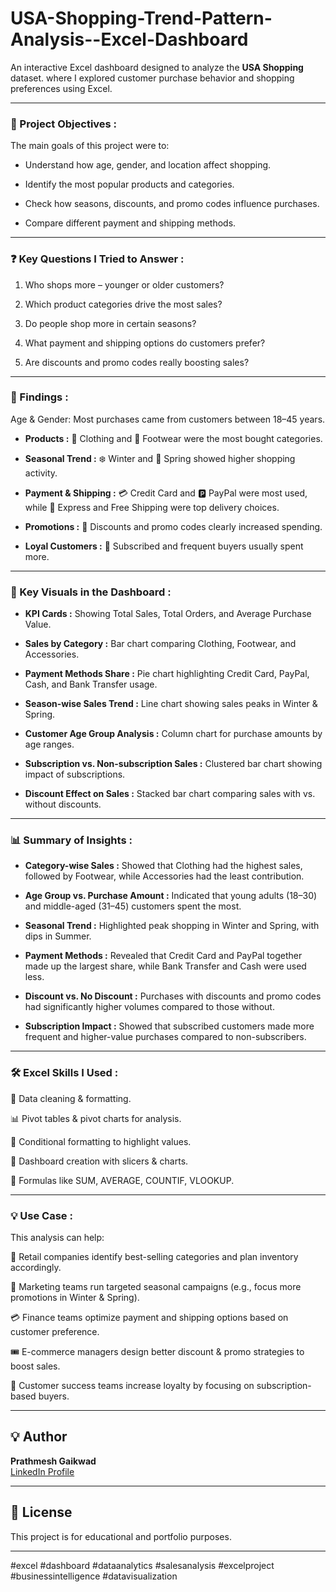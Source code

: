 # USA-Shopping-Trend-Pattern-Analysis--Excel-Dashboard

An interactive Excel dashboard designed to analyze the **USA Shopping** dataset. where I explored customer purchase behavior and shopping preferences using Excel.

---

### 🎯 Project Objectives :

The main goals of this project were to:

   - Understand how age, gender, and location affect shopping.     

   - Identify the most popular products and categories.

   - Check how seasons, discounts, and promo codes influence purchases.

   - Compare different payment and shipping methods.

---
### ❓ Key Questions I Tried to Answer :

   1. Who shops more – younger or older customers?

   2. Which product categories drive the most sales? 

   3. Do people shop more in certain seasons? 

   4. What payment and shipping options do customers prefer? 

   5. Are discounts and promo codes really boosting sales?
---

### 🔑 Findings :

Age & Gender: Most purchases came from customers between 18–45 years.

  - **Products :** 👕 Clothing and 👟 Footwear were the most bought categories. 

  - **Seasonal Trend :** ❄️ Winter and 🌸 Spring showed higher shopping activity. 

  - **Payment & Shipping :** 💳 Credit Card and 🅿️ PayPal were most used, while 🚚 Express and Free Shipping were top delivery choices.

  - **Promotions :** 🎁 Discounts and promo codes clearly increased spending. 

  - **Loyal Customers :** 🔄 Subscribed and frequent buyers usually spent more. 

---
### 📌 Key Visuals in the Dashboard :

- **KPI Cards :** Showing Total Sales, Total Orders, and Average Purchase Value.

- **Sales by Category :** Bar chart comparing Clothing, Footwear, and Accessories.

- **Payment Methods Share :** Pie chart highlighting Credit Card, PayPal, Cash, and Bank Transfer usage.

- **Season-wise Sales Trend :** Line chart showing sales peaks in Winter & Spring.

- **Customer Age Group Analysis :** Column chart for purchase amounts by age ranges.

- **Subscription vs. Non-subscription Sales :** Clustered bar chart showing impact of subscriptions.

- **Discount Effect on Sales :** Stacked bar chart comparing sales with vs. without discounts.

---

### 📊 Summary of Insights :

 - **Category-wise Sales :** Showed that Clothing had the highest sales, followed by Footwear, while Accessories had the least contribution.

 - **Age Group vs. Purchase Amount :** Indicated that young adults (18–30) and middle-aged (31–45) customers spent the most.

 - **Seasonal Trend :** Highlighted peak shopping in Winter and Spring, with dips in Summer.

 - **Payment Methods :** Revealed that Credit Card and PayPal together made up the largest share, while Bank Transfer and Cash were used less.

 - **Discount vs. No Discount :** Purchases with discounts and promo codes had significantly higher volumes compared to those without.

 - **Subscription Impact :** Showed that subscribed customers made more frequent and higher-value purchases compared to non-subscribers.

---

### 🛠️ Excel Skills I Used :

🧹 Data cleaning & formatting.

📊 Pivot tables & pivot charts for analysis.

🎨 Conditional formatting to highlight values.

📌 Dashboard creation with slicers & charts.

🔢 Formulas like SUM, AVERAGE, COUNTIF, VLOOKUP.

----

### 💡 Use Case :

This analysis can help:

🏬 Retail companies identify best-selling categories and plan inventory accordingly.

📅 Marketing teams run targeted seasonal campaigns (e.g., focus more promotions in Winter & Spring).

💳 Finance teams optimize payment and shipping options based on customer preference.

🎟️ E-commerce managers design better discount & promo strategies to boost sales.

🔄 Customer success teams increase loyalty by focusing on subscription-based buyers.

---

## 💡 Author
**Prathmesh Gaikwad**  
[LinkedIn Profile](https://www.linkedin.com/in/prathmesh-gaikwad-bbb142322/)

---

## 📄 License
This project is for educational and portfolio purposes.

---

#excel #dashboard #dataanalytics #salesanalysis #excelproject #businessintelligence #datavisualization
